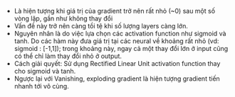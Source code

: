 - Là hiện tượng khi giá trị của gradient trở nên rất nhỏ (~0) sau một số vòng lặp, gần như không thay đổi
- Vấn đề này trở nên càng tồi tệ khi số lượng layers càng lớn.
- Nguyên nhân là do việc lựa chọn các activation function như sigmoid và tanh. Do các hàm này đưa giá trị tại các neural về khoảng rất nhỏ (vd: sigmoid : [-1,1]); trong khoảng này, ngay cả một thay đổi lớn ở input cũng có thể chỉ làm thay đổi nhỏ ở output.
- Cách giải quyết: Sử dụng Rectified Linear Unit activation function thay cho sigmoid và tanh.
- Ngược lại với Vanishing, exploding gradient là hiện tượng gradient tiến nhanh tới vô cùng.
